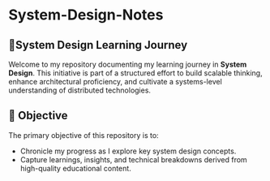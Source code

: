 # System-Design-Notes
## 🚀System Design Learning Journey

Welcome to my repository documenting my learning journey in **System Design**. This initiative is part of a structured effort to build scalable thinking, enhance architectural proficiency, and cultivate a systems-level understanding of distributed technologies.

## 📌 Objective
The primary objective of this repository is to:
- Chronicle my progress as I explore key system design concepts.
- Capture learnings, insights, and technical breakdowns derived from high-quality educational content.
